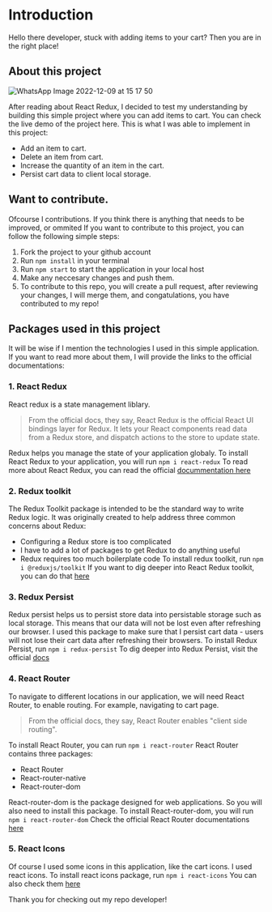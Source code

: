 # Introduction

Hello there developer, stuck with adding items to your cart? Then you are in the right place!

## About this project
![WhatsApp Image 2022-12-09 at 15 17 50](https://user-images.githubusercontent.com/91586973/206700973-c12b8e94-2197-46fb-8ebf-99305e20b6dd.jpeg)


After reading about React Redux, I decided to test my understanding by building this simple project where you can add items to cart. You can check the live demo of the project here. This is what I was able to implement in this project:
  - Add an item to cart. 
  - Delete an item from cart.
  - Increase the quantity of an item in the cart.
  - Persist cart data to client local storage.
 
 ## Want to contribute.
 Ofcourse I contributions. If you think there is anything that needs to be improved, or ommited
 If you want to contribute to this project, you can follow the following simple steps:
  1. Fork the project to your github account
  2. Run `npm install` in your terminal
  3. Run `npm start` to start the application in your local host
  4. Make any neccesary changes and push them.
  5. To contribute to this repo, you will create a pull request, after reviewing your changes, I will merge them, and congatulations, you have contributed to my repo!
  
## Packages used in this project
It will be wise if I mention the technologies I used in this simple application. If you want to read more about them, I will provide the links to the official documentations:

  ### 1. React Redux
  React redux is a state management liblary. 
  > From the official docs, they say, React Redux is the official React UI bindings layer for Redux. It lets your React components read data from a Redux store, and dispatch actions to the store to update state.

Redux helps you manage the state of your application globaly. 
To install React Redux to your application, you will run `npm i react-redux`
To read more about React Redux, you can read the official [ docummentation here](https://react-redux.js.org/)

  ### 2. Redux toolkit
  The Redux Toolkit package is intended to be the standard way to write Redux logic. It was originally created to help address three common concerns about Redux:
  - Configuring a Redux store is too complicated
  - I have to add a lot of packages to get Redux to do anything useful
  - Redux requires too much boilerplate code
To install redux toolkit, run `npm i @reduxjs/toolkit`
If you want to dig deeper into React Redux toolkit, you can do that [here](https://redux-toolkit.js.org/introduction/getting-started)

  ### 3. Redux Persist
  Redux persist helps us to persist store data into persistable storage such as local storage. This means that our data will not be lost even after refreshing our browser. I used this package to make sure that I persist cart data - users will not lose their cart data after refreshing their browsers.
  To install Redux Persist, run `npm i redux-persist`
  To dig deeper into Redux Persist, visit the official [docs](https://www.npmjs.com/package/redux-persist)
  
  ### 4. React Router
  To navigate to different locations in our application, we will need React Router, to enable routing. For example, navigating to cart page. 
  > From the official docs, they say, React Router enables "client side routing". 
  
  To install React Router, you can run `npm i react-router`
  React Router contains three packages:
   - React Router
   - React-router-native
   - React-router-dom
 
 React-router-dom is the package designed for web applications. So you will also need to install this package.
 To install React-router-dom, you will run `npm i react-router-dom`
 Check the official React Router documentations [here](https://reactrouter.com/en/main/start/overview)
  
  ### 5. React Icons
  Of course I used some icons in this application, like the cart icons. I used react icons. 
  To install react icons package, run `npm i react-icons`
  You can also check them [here](https://react-icons.github.io/react-icons/)
  
 Thank you for checking out my repo developer!
  
  
